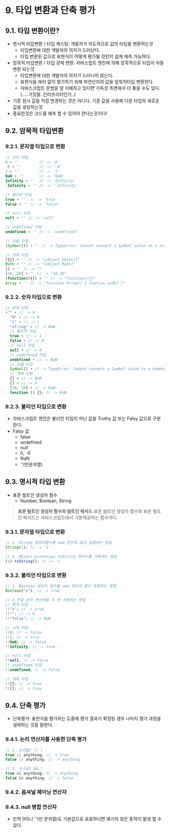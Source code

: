 # 9. 타입 변환과 단축 평가

## 9.1. 타입 변환이란?

- 명시적 타입변환 / 타입 캐스팅: 개발자가 의도적으로 값의 타입을 변환하는것
  - 타입변환에 대한 개발자의 의지가 드러난다.
  - 타입 변환된 값으로 표현식이 어떻게 평가될 것인지 쉽게 예측 가능하다.
- 암묵적 타입변환 / 타입 강제 변환: 자바스립트 엔진에 의해 암묵적으로 타입이 자동변환 되는것
  - 타입변환에 대한 개발자의 의지가 드러나지 않는다.
  - 표현식을 에러 없이 평가하기 위해 피연산자의 값을 암묵적타입 변환한다.
  - 자바스크립트 문법을 잘 이해하고 있다면 가독성 측면에서 더 좋을 수도 있다.(.....거짓말..인터프리터인가..)
- 기존 원시 값을 직접 변경하는 것은 아니다. 기존 값을 사용해 다른 타입의 새로운 값을 생성하는것
- 중요한것은 코드를 예측 할 수 있어야 한다는것이다!

## 9.2. 암묵적 타입변환

### 9.2.1. 문자열 타입으로 변환

```ts
// 숫자 타입
0 + ''         // -> '0'
-0 + ''        // -> '-0'
1 + ''         // -> '1'
NaN + ''       // -> 'NaN'
Infinity + ''  // -> 'Infinity'
-Infinity + '' // -> '-Infinity'

// 불리언 타입
true + ''  // -> 'true'
false + '' // -> 'false'

// null 타입
null + '' // -> 'null'

// undefined 타입
undefined + '' // -> 'undefined'

// 심벌 타입
(Symbol()) + '' // -> TypeError: Cannot convert a Symbol value to a string

// 객체 타입
({}) + '' // -> "[object Object]"
Math + '' // -> "[object Math]"
[] + '' // -> ""
[10, 20] + '' // -> "10,20"
(function(){}) + '' // -> "function(){}"
Array + '' // -> "function Array() { [native code] }"
```

### 9.2.2. 숫자 타입으로 변환

```ts
// 문자 타입
+"" + // -> 0
  "0" + // -> 0
  "1" + // -> 1
  "string" + // -> NaN
  // 불리언 타입
  true + // -> 1
  false + // -> 0
  // null 타입
  null + // -> 0
  // undefined 타입
  undefined + // -> NaN
  // 심벌 타입
  Symbol() + // -> TypeError: Cannot convert a Symbol value to a number
  // 객체 타입
  {} + // -> NaN
  [] + // -> 0
  [10, 20] + // -> NaN
  function () {}; // -> NaN
```

### 9.2.3. 불리언 타입으로 변환

- 자바스크립트 엔진은 불리언 타입이 아닌 값을 Truthy 값 또는 Falsy 값으로 구분한다.
- Falsy 값
  - false
  - undefined
  - null
  - 0, -0
  - NaN
  - ''(빈문자열)

## 9.3. 명시적 타입 변환

- 표준 빌트인 생성자 함수
  - Number, Boolean, String

> **표준 빌트인 생성자 함수와 빌트인 메서드**
> 표준 빌트인 생성자 함수와 표준 빌트인 메서드는 자바스크립트에서 기본제공하는 함수이다.

### 9.3.1. 문자열 타입으로 변환

```ts
// 1. String 생성자함수를 new 연산자 없이 호출하는 방법
String(1); // -> '1'

// 2. Object.prototype.toString 메서드를 사용하는 방법
(1).toString(); // -> '1'
```

### 9.3.2. 불리언 타입으로 변환

```ts
// 1. Boolean 생성자 함수를 new 연산자 없이 호출하는 방법
Boolean("x"); // -> true

// 2.부정 논리 연산자를 두 번 사용하는 방법
// 문자 타입
!!"x"; // -> true
!!""; // -> 0
!!"false"; // -> NaN

// 숫자 타입
!!0; // -> false
!!1; // -> true
!!NaN; // -> false
!!Infinity; // -> true

// null 타입
!!null; // -> false
// undefined 타입
!!undefined; // -> false

// 객체 타입
!!{}; // -> true
!![]; // -> true
```

## 9.4. 단축 평가

- 단축평가: 표현식을 평가하는 도중에 평가 결과가 확정된 경우 나머지 평가 과정을 생략하는 것을 말한다.

### 9.4.1. 논리 연산자를 사용한 단축 평가

```ts
// 1. 논리합( || )
true || anything; // -> true
false || anything; // -> anything

// 2. 논리곱( && )
true && anything; // -> anything
false && anything; // -> false
```

### 9.4.2. 옵셔널 체이닝 연산자

### 9.4.3. null 병합 연산자

- 만약 0이나 ''(빈 문자열)도 기본값으로 유효하다면 예기치 않은 동작이 발생 할 수 있다.
